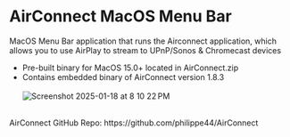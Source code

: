 # AirConnect MacOS Menu Bar
 MacOS Menu Bar application that runs the Airconnect application, which allows you to use AirPlay to stream to UPnP/Sonos & Chromecast devices
 - Pre-built binary for MacOS 15.0+ located in AirConnect.zip<br>
 - Contains embedded binary of AirConnect version 1.8.3<br><br>
 ![Screenshot 2025-01-18 at 8 10 22 PM](https://github.com/user-attachments/assets/c28695ff-7ed1-4dbb-8312-a650441fb387)

 <br>
 AirConnect GitHub Repo: https://github.com/philippe44/AirConnect
